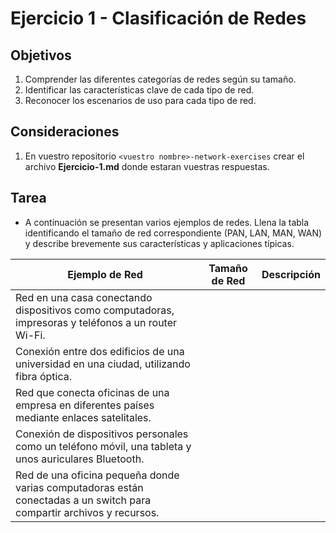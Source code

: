 # Ejercicio 1 - Clasificación de Redes
## Objetivos
1. Comprender las diferentes categorías de redes según su tamaño.
2. Identificar las características clave de cada tipo de red.
3. Reconocer los escenarios de uso para cada tipo de red.
## Consideraciones
1. En vuestro repositorio `<vuestro nombre>-network-exercises` crear el archivo **Ejercicio-1.md** donde estaran vuestras respuestas.

## Tarea
- A continuación se presentan varios ejemplos de redes. Llena la tabla identificando el tamaño de red correspondiente (PAN, LAN, MAN, WAN) y describe brevemente sus características y aplicaciones típicas.


| Ejemplo de Red                                                                                                     | Tamaño de Red | Descripción                                                                 |
|--------------------------------------------------------------------------------------------------------------------|---------------|-----------------------------------------------------------------------------|
| Red en una casa conectando dispositivos como computadoras, impresoras y teléfonos a un router Wi-Fi.               |               |                                                                             |
| Conexión entre dos edificios de una universidad en una ciudad, utilizando fibra óptica.                            |               |                                                                             |
| Red que conecta oficinas de una empresa en diferentes países mediante enlaces satelitales.                         |               |                                                                             |
| Conexión de dispositivos personales como un teléfono móvil, una tableta y unos auriculares Bluetooth.              |               |                                                                             |
| Red de una oficina pequeña donde varias computadoras están conectadas a un switch para compartir archivos y recursos. |            |                                                                             |
